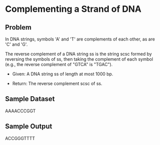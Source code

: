 # Complementing a Strand of DNA

## Problem

In DNA strings, symbols 'A' and 'T' are complements of each other, as are 'C' and 'G'.

The reverse complement of a DNA string ss is the string scsc formed by reversing the symbols of ss, then taking the complement of each symbol (e.g., the reverse complement of "GTCA" is "TGAC").

* Given: A DNA string ss of length at most 1000 bp.

* Return: The reverse complement scsc of ss.

## Sample Dataset

AAAACCCGGT
## Sample Output

ACCGGGTTTT

